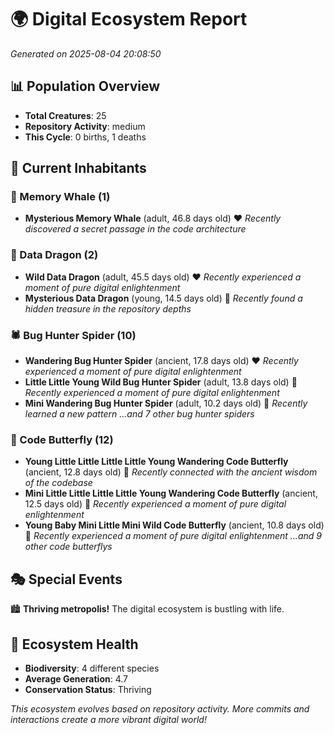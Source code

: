 # 🌍 Digital Ecosystem Report
*Generated on 2025-08-04 20:08:50*

## 📊 Population Overview
- **Total Creatures**: 25
- **Repository Activity**: medium
- **This Cycle**: 0 births, 1 deaths

## 👥 Current Inhabitants

### 🐋 Memory Whale (1)
- **Mysterious Memory Whale** (adult, 46.8 days old) ❤️
  *Recently discovered a secret passage in the code architecture*

### 🐉 Data Dragon (2)
- **Wild Data Dragon** (adult, 45.5 days old) ❤️
  *Recently experienced a moment of pure digital enlightenment*
- **Mysterious Data Dragon** (young, 14.5 days old) 💚
  *Recently found a hidden treasure in the repository depths*

### 🕷️ Bug Hunter Spider (10)
- **Wandering Bug Hunter Spider** (ancient, 17.8 days old) ❤️
  *Recently experienced a moment of pure digital enlightenment*
- **Little Little Young Wild Bug Hunter Spider** (adult, 13.8 days old) 💚
  *Recently experienced a moment of pure digital enlightenment*
- **Mini Wandering Bug Hunter Spider** (adult, 10.2 days old) 💚
  *Recently learned a new pattern*
  *...and 7 other bug hunter spiders*

### 🦋 Code Butterfly (12)
- **Young Little Little Little Little Young Wandering Code Butterfly** (ancient, 12.8 days old) 💛
  *Recently connected with the ancient wisdom of the codebase*
- **Mini Little Little Little Little Young Wandering Code Butterfly** (ancient, 12.5 days old) 💛
  *Recently experienced a moment of pure digital enlightenment*
- **Young Baby Mini Little Mini Wild Code Butterfly** (ancient, 10.8 days old) 💛
  *Recently experienced a moment of pure digital enlightenment*
  *...and 9 other code butterflys*

## 🎭 Special Events

🏙️ **Thriving metropolis!** The digital ecosystem is bustling with life.

## 🔬 Ecosystem Health
- **Biodiversity**: 4 different species
- **Average Generation**: 4.7
- **Conservation Status**: Thriving

*This ecosystem evolves based on repository activity. More commits and interactions create a more vibrant digital world!*